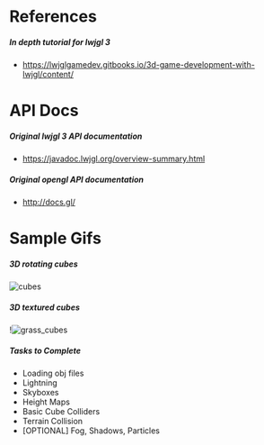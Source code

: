 # References 
##### In depth tutorial for lwjgl 3
* https://lwjglgamedev.gitbooks.io/3d-game-development-with-lwjgl/content/

# API Docs
##### Original lwjgl 3 API documentation
* https://javadoc.lwjgl.org/overview-summary.html
##### Original opengl API documentation
* http://docs.gl/

# Sample Gifs
##### 3D rotating cubes
![cubes](https://user-images.githubusercontent.com/22800416/77656973-882ca600-6f6c-11ea-94ce-15986216065a.gif)

##### 3D textured cubes
!![grass_cubes](https://user-images.githubusercontent.com/22800416/77687027-bd99b980-6f95-11ea-81ce-f342852b7cfd.gif)

##### Tasks to Complete
* Loading obj files
* Lightning 
* Skyboxes
* Height Maps
* Basic Cube Colliders
* Terrain Collision
* [OPTIONAL] Fog, Shadows, Particles